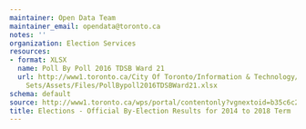 ```yaml
---
maintainer: Open Data Team
maintainer_email: opendata@toronto.ca
notes: ''
organization: Election Services
resources:
- format: XLSX
  name: Poll By Poll 2016 TDSB Ward 21
  url: http://www1.toronto.ca/City Of Toronto/Information & Technology/Open Data/Data
    Sets/Assets/Files/PollBypoll2016TDSBWard21.xlsx
schema: default
source: http://www1.toronto.ca/wps/portal/contentonly?vgnextoid=b35c6c24ecc53510VgnVCM10000071d60f89RCRD&vgnextchannel=1a66e03bb8d1e310VgnVCM10000071d60f89RCRD
title: Elections - Official By-Election Results for 2014 to 2018 Term
---
```


